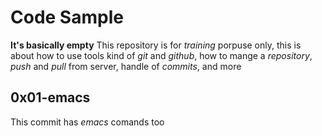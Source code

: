 # Code Sample
**It's basically empty**
This repository is for *training* porpuse only, this is about how to 
use tools kind of *git* and *github*, how to mange a *repository*, 
*push* and *pull* from server, handle of *commits*, and more

## 0x01-emacs
This commit has *emacs* comands too